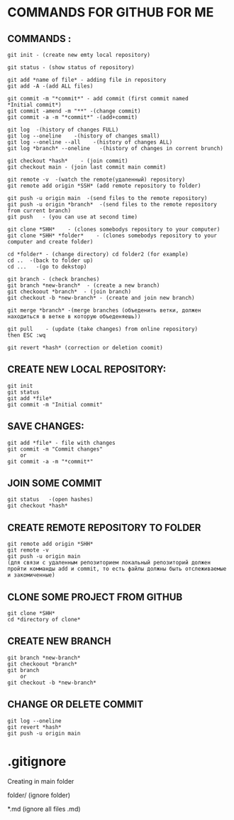 # COMMANDS FOR GITHUB FOR ME


## COMMANDS :

    git init - (create new emty local repository)

    git status - (show status of repository)

    git add *name of file* - adding file in repository
    git add -A -(add ALL files)

    git commit -m "*commit*" - add commit (first commit named 
    *Initial commit*)
    git commit -amend -m "**" -(change commit)
    git commit -a -m "*commit*" -(add+commit)

    git log  -(history of changes FULL)
    git log --oneline    -(history of changes small)
    git log --oneline --all    -(history of changes ALL)
    git log *branch* --oneline   -(history of changes in corrent brunch)

    git checkout *hash*    - (join commit)
    git checkout main - (join last commit main commit)

    git remote -v  -(watch the remote(удаленный) repository)
    git remote add origin *SSH* (add remote repository to folder)

    git push -u origin main  -(send files to the remote repository)
    git push -u origin *branch*  -(send files to the remote repository from current branch)  
    git push   - (you can use at second time)

    git clone *SHH*    - (clones somebodys repository to your computer)
    git clone *SHH* *folder*    - (clones somebodys repository to your computer and create folder)

    cd *folder* - (change directory) cd folder2 (for example)
    cd ..  -(back to folder up)
    cd ...   -(go to dekstop)

    git branch - (check branches)
    git branch *new-branch*  - (create a new branch)
    git checkoout *branch*  - (join branch)
    git checkout -b *new-branch* - (create and join new branch)

    git merge *branch* -(merge branches (объеденить ветки, должен находиться в ветке в которую объеденяешь))

    git pull    - (update (take changes) from online repository)
    then ESC :wq

    git revert *hash* (correction or deletion coomit)


## CREATE NEW LOCAL REPOSITORY:

    git init
    git status
    git add *file*
    git commit -m "Initial commit"


## SAVE CHANGES:

    git add *file* - file with changes
    git commit -m "Commit changes"
        or
    git commit -a -m "*commit*"

## JOIN SOME COMMIT

    git status   -(open hashes)
    git checkout *hash* 


## CREATE REMOTE REPOSITORY TO FOLDER

    git remote add origin *SHH*
    git remote -v
    git push -u origin main
    (для связи с удаленным репозиторием локальный репозиторий должен пройти комманды add и commit, то есть файлы должны быть отслеживаемые и закомиченные)



## CLONE SOME PROJECT FROM GITHUB

    git clone *SHH*
    cd *directory of clone*


## CREATE NEW BRANCH

    git branch *new-branch*
    git checkoout *branch*
    git branch
        or
    git checkout -b *new-branch*


## CHANGE OR DELETE COMMIT

    git log --oneline
    git revert *hash*
    git push -u origin main


# .gitignore

Creating in main folder


folder/  (ignore folder)

*.md (ignore all files .md)